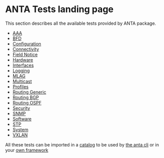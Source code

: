 <!--
  ~ Copyright (c) 2023-2024 Arista Networks, Inc.
  ~ Use of this source code is governed by the Apache License 2.0
  ~ that can be found in the LICENSE file.
  -->

# ANTA Tests landing page

This section describes all the available tests provided by ANTA package.


- [AAA](tests.aaa.md)
- [BFD](tests.bfd.md)
- [Configuration](tests.configuration.md)
- [Connectivity](tests.connectivity.md)
- [Field Notice](tests.field_notices.md)
- [Hardware](tests.hardware.md)
- [Interfaces](tests.interfaces.md)
- [Logging](tests.logging.md)
- [MLAG](tests.mlag.md)
- [Multicast](tests.multicast.md)
- [Profiles](tests.profiles.md)
- [Routing Generic](tests.routing.generic.md)
- [Routing BGP](tests.routing.bgp.md)
- [Routing OSPF](tests.routing.ospf.md)
- [Security](tests.security.md)
- [SNMP](tests.snmp.md)
- [Software](tests.software.md)
- [STP](tests.stp.md)
- [System](tests.system.md)
- [VXLAN](tests.vxlan.md)



All these tests can be imported in a [catalog](../usage-inventory-catalog.md) to be used by [the anta cli](../cli/nrfu.md) or in your [own framework](../advanced_usages/as-python-lib.md)
